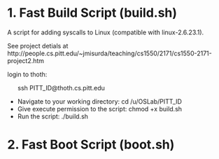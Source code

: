 # 1. Fast Build Script (build.sh)
<p>A script for adding syscalls to Linux (compatible with linux-2.6.23.1).</p>
<p>See project detials at http://people.cs.pitt.edu/~jmisurda/teaching/cs1550/2171/cs1550-2171-project2.htm</p>
<p>login to thoth:</p>
<ul style="list-style-type:none">
  <li>ssh PITT_ID@thoth.cs.pitt.edu</li>
</ul>
<ul>
  <li>Navigate to your working directory: cd /u/OSLab/PITT_ID</li>
  <li>Give execute permission to the script: chmod +x build.sh</li>
  <li>Run the script: ./build.sh</li>
</ul>


# 2. Fast Boot Script (boot.sh)
